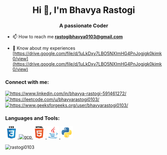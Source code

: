 <h1 align="center">Hi 👋, I'm Bhavya Rastogi</h1>
<h3 align="center">A passionate Coder</h3>

- 📫 How to reach me **rastogibhavya0103@gmail.com**

- 📄 Know about my experiences [https://drive.google.com/file/d/1uLkDxy7LBO5NXImHG4PnJogjgk0kimk0/view](https://drive.google.com/file/d/1uLkDxy7LBO5NXImHG4PnJogjgk0kimk0/view)

<h3 align="left">Connect with me:</h3>
<p align="left">
<a href="https://linkedin.com/in/https://www.linkedin.com/in/bhavya-rastogi-591461272/" target="blank"><img align="center" src="https://raw.githubusercontent.com/rahuldkjain/github-profile-readme-generator/master/src/images/icons/Social/linked-in-alt.svg" alt="https://www.linkedin.com/in/bhavya-rastogi-591461272/" height="30" width="40" /></a>
<a href="https://www.leetcode.com/https://leetcode.com/u/bhavyarastogi0103/" target="blank"><img align="center" src="https://raw.githubusercontent.com/rahuldkjain/github-profile-readme-generator/master/src/images/icons/Social/leet-code.svg" alt="https://leetcode.com/u/bhavyarastogi0103/" height="30" width="40" /></a>
<a href="https://auth.geeksforgeeks.org/user/https://www.geeksforgeeks.org/user/bhavyarastogi0103/" target="blank"><img align="center" src="https://raw.githubusercontent.com/rahuldkjain/github-profile-readme-generator/master/src/images/icons/Social/geeks-for-geeks.svg" alt="https://www.geeksforgeeks.org/user/bhavyarastogi0103/" height="30" width="40" /></a>
</p>

<h3 align="left">Languages and Tools:</h3>
<p align="left"> <a href="https://www.w3schools.com/css/" target="_blank" rel="noreferrer"> <img src="https://raw.githubusercontent.com/devicons/devicon/master/icons/css3/css3-original-wordmark.svg" alt="css3" width="40" height="40"/> </a> <a href="https://cloud.google.com" target="_blank" rel="noreferrer"> <img src="https://www.vectorlogo.zone/logos/google_cloud/google_cloud-icon.svg" alt="gcp" width="40" height="40"/> </a> <a href="https://www.w3.org/html/" target="_blank" rel="noreferrer"> <img src="https://raw.githubusercontent.com/devicons/devicon/master/icons/html5/html5-original-wordmark.svg" alt="html5" width="40" height="40"/> </a> <a href="https://www.java.com" target="_blank" rel="noreferrer"> <img src="https://raw.githubusercontent.com/devicons/devicon/master/icons/java/java-original.svg" alt="java" width="40" height="40"/> </a> <a href="https://www.python.org" target="_blank" rel="noreferrer"> <img src="https://raw.githubusercontent.com/devicons/devicon/master/icons/python/python-original.svg" alt="python" width="40" height="40"/> </a> </p>

<p><img align="center" src="https://github-readme-stats.vercel.app/api/top-langs?username=rastogi0103&show_icons=true&locale=en&layout=compact" alt="rastogi0103" /></p>
